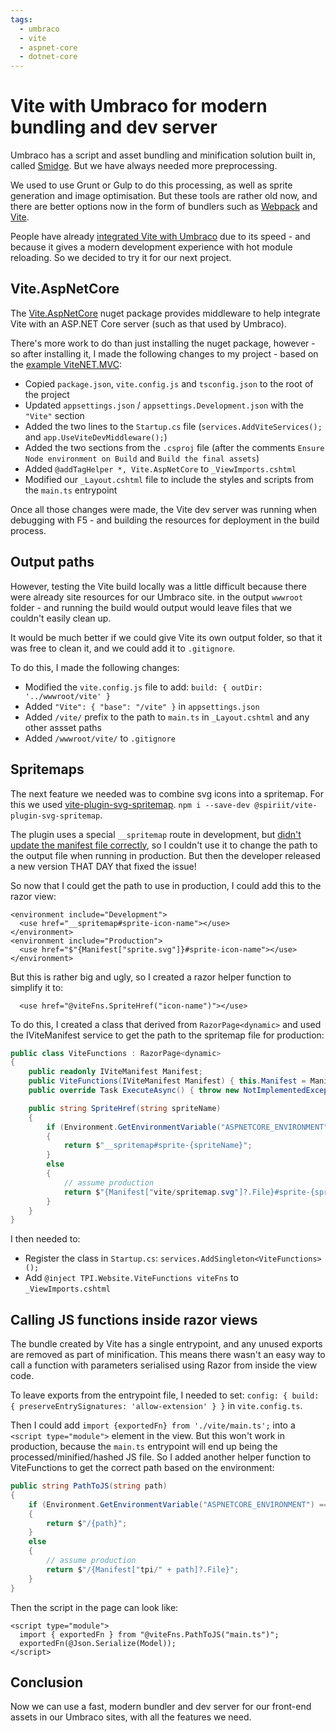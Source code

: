 ```yaml
---
tags:
  - umbraco
  - vite
  - aspnet-core
  - dotnet-core
---
```


# Vite with Umbraco for modern bundling and dev server

Umbraco has a script and asset bundling and minification solution built in, called [Smidge](https://docs.umbraco.com/umbraco-cms/reference/configuration/runtimeminificationsettings). But we have always needed more preprocessing.

We used to use Grunt or Gulp to do this processing, as well as sprite generation and image optimisation. But these tools are rather old now, and there are better options now in the form of bundlers such as [Webpack](https://webpack.js.org/) and [Vite](https://vitejs.dev/).

People have already [integrated Vite with Umbraco](https://skrift.io/issues/vite-and-umbraco-for-faster-frontend-builds/) due to its speed - and because it gives a modern development experience with hot module reloading. So we decided to try it for our next project.

## Vite.AspNetCore

The [Vite.AspNetCore](https://github.com/Eptagone/Vite.AspNetCore) nuget package provides middleware to help integrate Vite with an ASP.NET Core server (such as that used by Umbraco).

There's more work to do than just installing the nuget package, however - so after installing it, I made the following changes to my project - based on the [example ViteNET.MVC](https://github.com/Eptagone/Vite.AspNetCore/tree/main/examples/ViteNET.MVC):

- Copied `package.json`, `vite.config.js` and `tsconfig.json` to the root of the project
- Updated `appsettings.json` / `appsettings.Development.json` with the `"Vite"` section
- Added the two lines to the `Startup.cs` file (`services.AddViteServices();` and `app.UseViteDevMiddleware();`)
- Added the two sections from the `.csproj` file (after the comments `Ensure Node environment on Build` and `Build the final assets`)
- Added `@addTagHelper *, Vite.AspNetCore` to `_ViewImports.cshtml`
- Modified our `_Layout.cshtml` file to include the styles and scripts from the `main.ts` entrypoint

Once all those changes were made, the Vite dev server was running when debugging with F5 - and building the resources for deployment in the build process.

## Output paths

However, testing the Vite build locally was a little difficult because there were already site resources for our Umbraco site. in the output `wwwroot` folder - and running the build would output would leave files that we couldn't easily clean up.

It would be much better if we could give Vite its own output folder, so that it was free to clean it, and we could add it to `.gitignore`.

To do this, I made the following changes:

- Modified the `vite.config.js` file to add: `build: { outDir: '../wwwroot/vite' }`
- Added `"Vite": { "base": "/vite" }` in `appsettings.json`
- Added `/vite/` prefix to the path to `main.ts` in `_Layout.cshtml` and any other assset paths
- Added `/wwwroot/vite/` to `.gitignore`

## Spritemaps

The next feature we needed was to combine svg icons into a spritemap. For this we used [vite-plugin-svg-spritemap](https://www.npmjs.com/package/@spiriit/vite-plugin-svg-spritemap). `npm i --save-dev @spiriit/vite-plugin-svg-spritemap`.

The plugin uses a special `__spritemap` route in development, but [didn't update the manifest file correctly](https://github.com/SpiriitLabs/vite-plugin-svg-spritemap/issues/14), so I couldn't use it to change the path to the output file when running in production. But then the developer released a new version THAT DAY that fixed the issue!

So now that I could get the path to use in production, I could add this to the razor view:

```cshtml
<environment include="Development">
  <use href="__spritemap#sprite-icon-name"></use>
</environment>
<environment include="Production">
  <use href="$"{Manifest["sprite.svg"]}#sprite-icon-name"></use>
</environment>
```

But this is rather big and ugly, so I created a razor helper function to simplify it to:

```cshtml
  <use href="@viteFns.SpriteHref("icon-name")"></use>
```

To do this, I created a class that derived from `RazorPage<dynamic>` and used the IViteManifest service to get the path to the spritemap file for production:

```cs
public class ViteFunctions : RazorPage<dynamic>
{
    public readonly IViteManifest Manifest;
    public ViteFunctions(IViteManifest Manifest) { this.Manifest = Manifest; }
    public override Task ExecuteAsync() { throw new NotImplementedException(); }

    public string SpriteHref(string spriteName)
    {
        if (Environment.GetEnvironmentVariable("ASPNETCORE_ENVIRONMENT") == Environments.Development)
        {
            return $"__spritemap#sprite-{spriteName}";
        }
        else
        {
            // assume production
            return $"{Manifest["vite/spritemap.svg"]?.File}#sprite-{spriteName}";
        }
    }
}
```

I then needed to:

- Register the class in `Startup.cs`: `services.AddSingleton<ViteFunctions>();`
- Add `@inject TPI.Website.ViteFunctions viteFns` to `_ViewImports.cshtml`

## Calling JS functions inside razor views

The bundle created by Vite has a single entrypoint, and any unused exports are removed as part of minification. This means there wasn't an easy way to call a function with parameters serialised using Razor from inside the view code.

To leave exports from the entrypoint file, I needed to set: `config: { build: { preserveEntrySignatures: 'allow-extension' } }` in `vite.config.ts`.

Then I could add `import {exportedFn} from './vite/main.ts';` into a `<script type="module">` element in the view. But this won't work in production, because the `main.ts` entrypoint will end up being the processed/minified/hashed JS file. So I added another helper function to ViteFunctions to get the correct path based on the environment:

```cs
public string PathToJS(string path)
{
    if (Environment.GetEnvironmentVariable("ASPNETCORE_ENVIRONMENT") == Environments.Development)
    {
        return $"/{path}";
    }
    else
    {
        // assume production
        return $"/{Manifest["tpi/" + path]?.File}";
    }
}
```

Then the script in the page can look like:

```cshtml
<script type="module">
  import { exportedFn } from "@viteFns.PathToJS("main.ts")";
  exportedFn(@Json.Serialize(Model));
</script>
```

## Conclusion

Now we can use a fast, modern bundler and dev server for our front-end assets in our Umbraco sites, with all the features we need.
